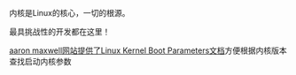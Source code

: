 内核是Linux的核心，一切的根源。

最具挑战性的开发都在这里！

[aaron maxwell网站提供了Linux Kernel Boot Parameters文档](http://redsymbol.net/linux-kernel-boot-parameters/2.6.32/)方便根据内核版本查找启动内核参数